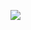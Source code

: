 ![]([https://pin.it/4HnzKHpLk](https://media.vanityfair.com/photos/5bb2a28287834306acdc67e7/master/w_1600,c_limit/song2.gif))
